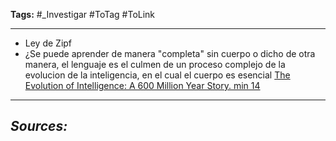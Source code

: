 **Tags:** #_Investigar 
#ToTag #ToLink 
- - -
- Ley de Zipf
- ¿Se puede aprender de manera "completa" sin cuerpo  o dicho de otra manera, el lenguaje es el culmen de un proceso complejo de la evolucion de la inteligencia, en el cual el cuerpo es esencial [The Evolution of Intelligence: A 600 Million Year Story.  min 14](https://youtu.be/5EcQ1IcEMFQ?si=7kcC3rdv_P8wPkbs)

- - - 
## ***Sources:***